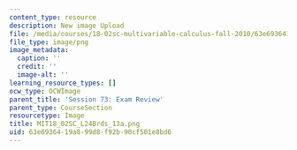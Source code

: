 ```yaml
---
content_type: resource
description: New image Upload
file: /media/courses/18-02sc-multivariable-calculus-fall-2010/63e6936419a899d8f92b90cf501e8bd6_MIT18_02SC_L24Brds_13a.png
file_type: image/png
image_metadata:
  caption: ''
  credit: ''
  image-alt: ''
learning_resource_types: []
ocw_type: OCWImage
parent_title: 'Session 73: Exam Review'
parent_type: CourseSection
resourcetype: Image
title: MIT18_02SC_L24Brds_13a.png
uid: 63e69364-19a8-99d8-f92b-90cf501e8bd6
---
```

